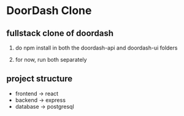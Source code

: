 # DoorDash Clone
## fullstack clone of doordash
1. do npm install in both the doordash-api and doordash-ui folders

2. for now, run both separately 

## project structure
- frontend ->  react
- backend -> express
- database -> postgresql
